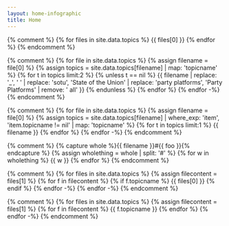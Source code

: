 ```yaml
---
layout: home-infographic
title: Home
---
```


{% comment %}
{% for files in site.data.topics %}
{{ files[0] }}
{% endfor %}
{% endcomment %}

{% comment %}
{% for file in site.data.topics %}
{% assign filename = file[0] %}
{% assign topics = site.data.topics[filename] | map: 'topicname' %}
{% for t in topics limit:2 %}
{% unless t == nil %}
{{ filename | replace: '_', ' ' | replace: 'sotu', 'State of the Union' | replace: 'party platforms', 'Party Platforms' | remove: ' all' }}
{% endunless %}
{% endfor %}
{% endfor -%}
{% endcomment %}

{% comment %}
{% for file in site.data.topics %}
{% assign filename = file[0] %}
{% assign topics = site.data.topics[filename] | where_exp: 'item', 'item.topicname != nil' | map: 'topicname' %}
{% for t in topics limit:1 %}
{{ filename }}
{% endfor %}
{% endfor -%}
{% endcomment %}


{% comment %}
{% capture whole %}{{ filename }}#{{ foo }}{% endcapture %}
{% assign wholething = whole | split: '#' %}
{% for w in wholething %}
{{ w }}
{% endfor %}
{% endcomment %}

{% comment %}
{% for files in site.data.topics %}
{% assign filecontent = files[1] %}
{% for f in filecontent %}
{% if f.topicname %}
{{ files[0] }}
{% endif %}
{% endfor -%}
{% endfor -%}
{% endcomment %}

{% comment %}
{% for files in site.data.topics %}
{% assign filecontent = files[1] %}
{% for f in filecontent %}
{{ f.topicname }}
{% endfor %}
{% endfor -%}
{% endcomment %}